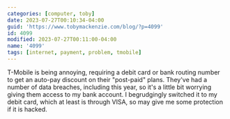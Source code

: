 ```yaml
---
categories: [computer, toby]
date: 2023-07-27T00:10:34-04:00
guid: 'https://www.tobymackenzie.com/blog/?p=4099'
id: 4099
modified: 2023-07-27T00:11:00-04:00
name: '4099'
tags: [internet, payment, problem, tmobile]
---
```


T-Mobile is being annoying, requiring a debit card or bank routing number to get an auto-pay discount on their "post-paid" plans.<!--more-->  They've had a number of data breaches, including this year, so it's a little bit worrying giving them access to my bank account.  I begrudgingly switched it to my debit card, which at least is through VISA, so may give me some protection if it is hacked.
